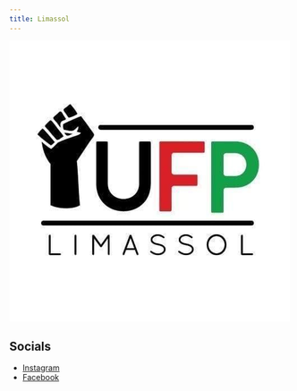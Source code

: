 ```yaml
---
title: Limassol
---
```


![United for Palestine Limassol Logo](/asset/ufp_limassol_logo.jpg)

## Socials

- [Instagram](https://www.instagram.com/united.for.palestine.limassol/)
- [Facebook](https://www.facebook.com/p/United-for-Palestine-Limassol-61554267734007/)
